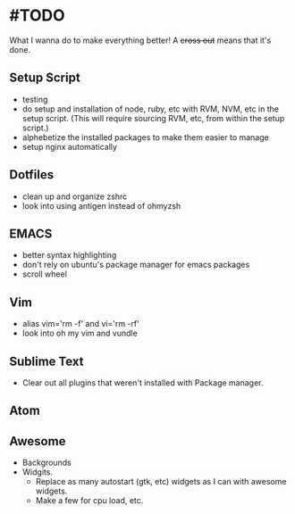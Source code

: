 #TODO
====

What I wanna do to make everything better! A ~~cross out~~ means that it's done.

## Setup Script

- testing
- do setup and installation of node, ruby, etc with RVM, NVM, etc in the setup script. (This will require sourcing RVM, etc, from within the setup script.)
- alphebetize the installed packages to make them easier to manage
- setup nginx automatically

## Dotfiles

- clean up and organize zshrc
- look into using antigen instead of ohmyzsh

## EMACS

- better syntax highlighting
- don't rely on ubuntu's package manager for emacs packages
- scroll wheel

## Vim

- alias vim='rm -f' and vi='rm -rf'
- look into oh my vim and vundle

## Sublime Text

- Clear out all plugins that weren't installed with Package manager.

## Atom

## Awesome

- Backgrounds
- Widgits.
  - Replace as many autostart (gtk, etc) widgets as I can with awesome widgets.
  - Make a few for cpu load, etc.